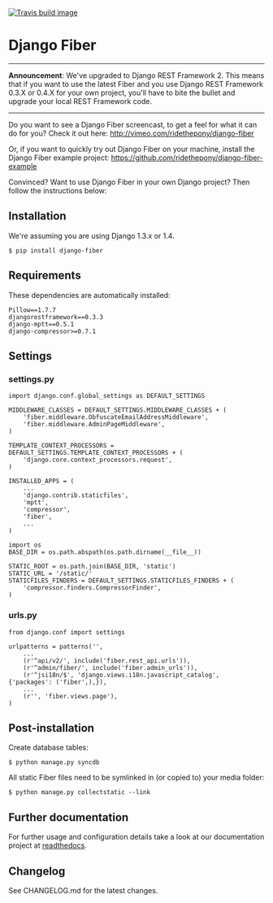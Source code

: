 [![Travis build image][travis-build-image]][travis]

[travis]: http://travis-ci.org/#!/ridethepony/django-fiber
[travis-build-image]: https://secure.travis-ci.org/ridethepony/django-fiber.png

# Django Fiber

---

**Announcement**: We've upgraded to Django REST Framework 2. This means that if you want to use the latest 
Fiber and you use Django REST Framework 0.3.X or 0.4.X for your own project, you'll have to bite the bullet and upgrade your local REST Framework code.

---

Do you want to see a Django Fiber screencast, to get a feel for what it can do for you? Check it out here:
http://vimeo.com/ridethepony/django-fiber

Or, if you want to quickly try out Django Fiber on your machine, install the Django Fiber example project:
https://github.com/ridethepony/django-fiber-example

Convinced? Want to use Django Fiber in your own Django project? Then follow the instructions below:


## Installation

We're assuming you are using Django 1.3.x or 1.4.

	$ pip install django-fiber


## Requirements

These dependencies are automatically installed:

	Pillow==1.7.7
	djangorestframework==0.3.3
	django-mptt==0.5.1
	django-compressor>=0.7.1


## Settings

### settings.py

	import django.conf.global_settings as DEFAULT_SETTINGS

	MIDDLEWARE_CLASSES = DEFAULT_SETTINGS.MIDDLEWARE_CLASSES + (
	    'fiber.middleware.ObfuscateEmailAddressMiddleware',
	    'fiber.middleware.AdminPageMiddleware',
	)

	TEMPLATE_CONTEXT_PROCESSORS = DEFAULT_SETTINGS.TEMPLATE_CONTEXT_PROCESSORS + (
	    'django.core.context_processors.request',
	)

	INSTALLED_APPS = (
	    ...
	    'django.contrib.staticfiles',
	    'mptt',
	    'compressor',
	    'fiber',
        ...
	)

	import os
	BASE_DIR = os.path.abspath(os.path.dirname(__file__))

	STATIC_ROOT = os.path.join(BASE_DIR, 'static')
	STATIC_URL = '/static/'
	STATICFILES_FINDERS = DEFAULT_SETTINGS.STATICFILES_FINDERS + (
	    'compressor.finders.CompressorFinder',
	)

### urls.py

	from django.conf import settings

	urlpatterns = patterns('',
	    ...
	    (r'^api/v2/', include('fiber.rest_api.urls')),
	    (r'^admin/fiber/', include('fiber.admin_urls')),
	    (r'^jsi18n/$', 'django.views.i18n.javascript_catalog', {'packages': ('fiber',),}),
	    ...
	    (r'', 'fiber.views.page'),
	)


## Post-installation

Create database tables:

	$ python manage.py syncdb

All static Fiber files need to be symlinked in (or copied to) your media folder:

	$ python manage.py collectstatic --link


## Further documentation
For further usage and configuration details take a look at our documentation project at [readthedocs](https://django-fiber.readthedocs.org/).

## Changelog
See CHANGELOG.md for the latest changes.

[changelog]: CHANGELOG.md 
